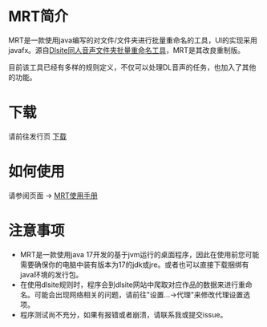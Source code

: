 # MRT简介

  MRT是一款使用java编写的对文件/文件夹进行批量重命名的工具，UI的实现采用javafx。源自<a href="https://github.com/LunarConcerto/AutoRenameToolForDoujinOnsei">Dlsite同人音声文件夹批量重命名工具</a>，MRT是其改良重制版。
  
  目前该工具已经有多样的规则定义，不仅可以处理DL音声的任务，也加入了其他的功能。
  
# 下载

   请前往发行页 <a href="https://github.com/LunarConcerto/MRT/releases">下载</a>
   
# 如何使用

   请参阅页面 -> <a href="https://lunarconcerto.cafe/mrt">MRT使用手册</a>

# 注意事项

+ MRT是一款使用java 17开发的基于jvm运行的桌面程序，因此在使用前您可能需要确保你的电脑中装有版本为17的jdk或jre。或者也可以直接下载捆绑有java环境的发行包。
+ 在使用dlsite规则时，程序会到dlsite网站中爬取对应作品的数据来进行重命名。可能会出现网络相关的问题，请前往"设置...->代理"来修改代理设置选项。
+ 程序测试尚不充分，如果有报错或者崩溃，请联系我或提交issue。

